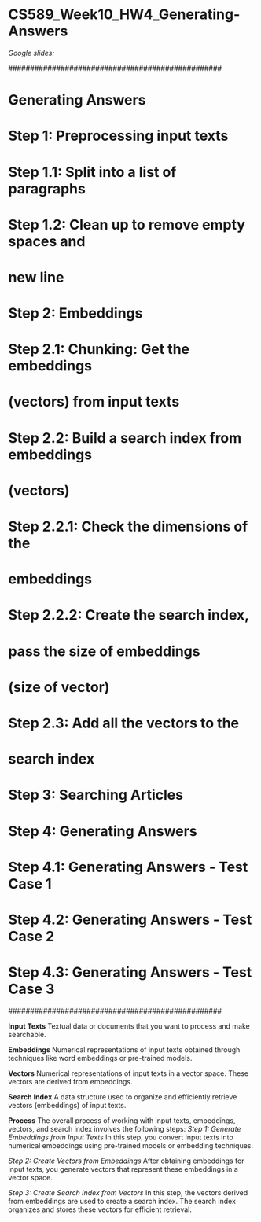 # CS589_Week10_HW4_Generating-Answers

*Google slides:*

#################################################
# Generating Answers
#
# Step 1: Preprocessing input texts
#    Step 1.1: Split into a list of paragraphs
#    Step 1.2: Clean up to remove empty spaces and 
#              new line
# Step 2: Embeddings
#    Step 2.1: Chunking: Get the embeddings 
#              (vectors) from input texts
#    Step 2.2: Build a search index from embeddings
#              (vectors) 
#         Step 2.2.1: Check the dimensions of the 
#                     embeddings
#         Step 2.2.2: Create the search index, 
#                     pass the size of embeddings
#                     (size of vector)
#    Step 2.3: Add all the vectors to the 
#              search index
# Step 3: Searching Articles
# Step 4: Generating Answers
#     Step 4.1: Generating Answers - Test Case 1
#     Step 4.2: Generating Answers - Test Case 2 
#     Step 4.3: Generating Answers - Test Case 3
#################################################

**Input Texts**
Textual data or documents that you want to process and make searchable.

**Embeddings**
Numerical representations of input texts obtained through techniques like word embeddings or pre-trained models.

**Vectors**
Numerical representations of input texts in a vector space. These vectors are derived from embeddings.

**Search Index**
A data structure used to organize and efficiently retrieve vectors (embeddings) of input texts.

**Process**
The overall process of working with input texts, embeddings, vectors, and search index involves the following steps:
*Step 1: Generate Embeddings from Input Texts*
In this step, you convert input texts into numerical embeddings using pre-trained models or embedding techniques.

*Step 2: Create Vectors from Embeddings*
After obtaining embeddings for input texts, you generate vectors that represent these embeddings in a vector space.

*Step 3: Create Search Index from Vectors*
In this step, the vectors derived from embeddings are used to create a search index.
The search index organizes and stores these vectors for efficient retrieval.
